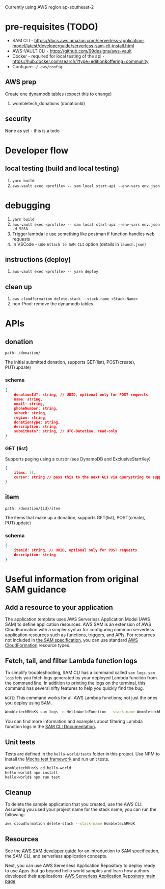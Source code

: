 Currently using AWS region ap-southeast-2
# pre-requisites (TODO)
- SAM CLI - https://docs.aws.amazon.com/serverless-application-model/latest/developerguide/serverless-sam-cli-install.html
- AWS-VAULT CLI - https://github.com/99designs/aws-vault
- Docker - required for local testing of the api - https://hub.docker.com/search/?type=edition&offering=community
- Configure `~/.aws/config`

## AWS prep
Create one dynamodb tables (expect this to change)
1. wombletech_donations (donationId)

## security
None as yet - this is a todo

# Developer flow
## local testing (build and local testing)
1. `yarn build`
2. `aws-vault exec <profile> -- sam local start-api --env-vars env.json`

# debugging
1. `yarn build`
2. `aws-vault exec <profile> -- sam local start-api --env-vars env.json -d 5858`
3. Trigger lambda ie use something like postman if function handles web requests
4. In VSCode - use `Attach to SAM CLI` option (details in `launch.json`)

## instructions (deploy)
1. `aws-vault exec <profile> -- yarn deploy`

## clean up
1. `aws cloudformation delete-stack --stack-name <Stack-Name>`
2. non-Prod: remove the dynamodb tables

# APIs

## donation

`path: /donation/`

The initial submitted donation, supports GET(list), POST(create), PUT(update)
### schema

```json
{
    donationId?: string, // UUID, optional only for POST requests
    name: string,
    email: string,
    phoneNumber: string,
    suburb: string,
    region: string,
    donationType: string,
    description: string,
    submitDate?: string, // UTC-Datetime, read-only
}
```

### GET (list)
Supports paging using a cursor (see DynamoDB and ExclusiveStartKey)

```json
{
    items: [],
    cursor: string // pass this to the next GET via querystring to support paging ie ?cursor=...
}
```

## item

`path: /donation/{id}/item`

The items that make up a donation, supports GET(list), POST(create), PUT(update)

### schema 

```json
{
    itemId: string, // UUID, optional only for POST requests
    description: string
}
```


# Useful information from original SAM guidance
## Add a resource to your application
The application template uses AWS Serverless Application Model (AWS SAM) to define application resources. AWS SAM is an extension of AWS CloudFormation with a simpler syntax for configuring common serverless application resources such as functions, triggers, and APIs. For resources not included in [the SAM specification](https://github.com/awslabs/serverless-application-model/blob/master/versions/2016-10-31.md), you can use standard [AWS CloudFormation](https://docs.aws.amazon.com/AWSCloudFormation/latest/UserGuide/aws-template-resource-type-ref.html) resource types.

## Fetch, tail, and filter Lambda function logs

To simplify troubleshooting, SAM CLI has a command called `sam logs`. `sam logs` lets you fetch logs generated by your deployed Lambda function from the command line. In addition to printing the logs on the terminal, this command has several nifty features to help you quickly find the bug.

`NOTE`: This command works for all AWS Lambda functions; not just the ones you deploy using SAM.

```bash
WombletechRHoK$ sam logs -n HelloWorldFunction --stack-name WombletechRHoK --tail
```

You can find more information and examples about filtering Lambda function logs in the [SAM CLI Documentation](https://docs.aws.amazon.com/serverless-application-model/latest/developerguide/serverless-sam-cli-logging.html).

## Unit tests

Tests are defined in the `hello-world/tests` folder in this project. Use NPM to install the [Mocha test framework](https://mochajs.org/) and run unit tests.

```bash
WombletechRHoK$ cd hello-world
hello-world$ npm install
hello-world$ npm run test
```

## Cleanup

To delete the sample application that you created, use the AWS CLI. Assuming you used your project name for the stack name, you can run the following:

```bash
aws cloudformation delete-stack --stack-name WombletechRHoK
```

## Resources

See the [AWS SAM developer guide](https://docs.aws.amazon.com/serverless-application-model/latest/developerguide/what-is-sam.html) for an introduction to SAM specification, the SAM CLI, and serverless application concepts.

Next, you can use AWS Serverless Application Repository to deploy ready to use Apps that go beyond hello world samples and learn how authors developed their applications: [AWS Serverless Application Repository main page](https://aws.amazon.com/serverless/serverlessrepo/)
